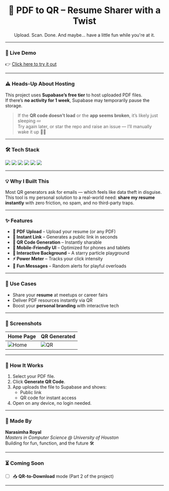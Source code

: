 <h1 align="center">📄 PDF to QR – Resume Sharer with a Twist</h1>

<p align="center">Upload. Scan. Done. And maybe… have a little fun while you're at it.</p>

---

### 🚀 Live Demo

👉 [Click here to try it out](https://pdf-to-qr.netlify.app/)

---

### ⚠️ Heads-Up About Hosting

This project uses **Supabase’s free tier** to host uploaded PDF files.  
If there’s **no activity for 1 week**, Supabase may temporarily pause the storage.

> If the **QR code doesn’t load** or the **app seems broken**, it’s likely just sleeping 💤  
> Try again later, or star the repo and raise an issue — I’ll manually wake it up 👨‍💻

---
### 🛠 Tech Stack

<div align="left">
  <img src="https://img.shields.io/badge/HTML-FF5722?style=for-the-badge&logo=html5&logoColor=white" />
  <img src="https://img.shields.io/badge/TailwindCSS-06B6D4?style=for-the-badge&logo=tailwindcss&logoColor=white" />
  <img src="https://img.shields.io/badge/JavaScript-F7DF1E?style=for-the-badge&logo=javascript&logoColor=black" />
  <img src="https://img.shields.io/badge/Supabase-3ECF8E?style=for-the-badge&logo=supabase&logoColor=white" />
  <img src="https://img.shields.io/badge/QRCode.js-000000?style=for-the-badge&logo=github&logoColor=white" />
  <img src="https://img.shields.io/badge/tsParticles-007ACC?style=for-the-badge&logo=typescript&logoColor=white" />
</div>

---

### 💡 Why I Built This

Most QR generators ask for emails — which feels like data theft in disguise.  
This tool is my personal solution to a real-world need: **share my resume instantly** with zero friction, no spam, and no third-party traps.

---

### ✨ Features

- **📄 PDF Upload** – Upload your resume (or any PDF)
- **🔗 Instant Link** – Generates a public link in seconds
- **🔲 QR Code Generation** – Instantly sharable
- **📱 Mobile-Friendly UI** – Optimized for phones and tablets
- **🌌 Interactive Background** – A starry particle playground
- **⚡ Power Meter** – Tracks your click intensity
- **💬 Fun Messages** – Random alerts for playful overloads

---


### 📎 Use Cases

- Share your **resume** at meetups or career fairs
- Deliver PDF resources instantly via QR
- Boost your **personal branding** with interactive tech

---


### 📸 Screenshots

| Home Page | QR Generated |
|-----------|---------------|
| ![Home](./screenshots/home.png) | ![QR](./screenshots/qr-code.png) |



---

### 🧪 How It Works

1. Select your PDF file.
2. Click **Generate QR Code**.
3. App uploads the file to Supabase and shows:
   - Public link
   - QR code for instant access
4. Open on any device, no login needed.

---

### 🙋 Made By

**Narasimha Royal**  
_Masters in Computer Science @ University of Houston_  
Building for fun, function, and the future 🛠

---

### ⏳ Coming Soon

- [ ] 📥 **QR-to-Download** mode (Part 2 of the project)

---
